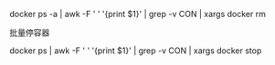 docker ps -a  | awk -F ' ' '{print $1}' | grep -v CON | xargs docker rm



批量停容器



docker ps   | awk -F ' ' '{print $1}' | grep -v CON | xargs docker stop